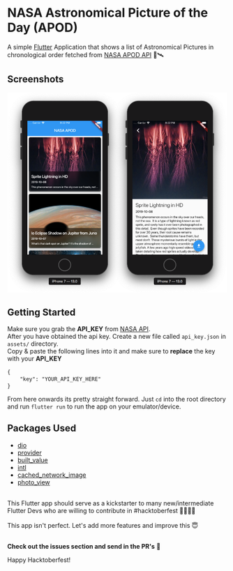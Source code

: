# NASA Astronomical Picture of the Day (APOD)

A simple [Flutter](https://flutter.dev/) Application that shows a list of Astronomical Pictures in chronological order fetched from [NASA APOD API](https://apod.nasa.gov/apod/astropix.html) 🚀🛰

## Screenshots
![Home and Details Page](screenshots/screenshot.png)

## Getting Started
Make sure you grab the **API_KEY** from [NASA API](https://api.nasa.gov/).
<br>After you have obtained the api key.
Create a new file called `api_key.json` in `assets/` directory.
<br>
Copy & paste the following lines into it and make sure to **replace** the key with your **API_KEY**
```
{
    "key": "YOUR_API_KEY_HERE"
}
```
From here onwards its pretty straight forward. Just `cd` into the root directory and run `flutter run` to run the app on your emulator/device.


## Packages Used
- [dio](https://pub.dev/packages/dio)
- [provider](https://pub.dev/packages/provider)
- [built_value](https://pub.dev/packages/built_value)
- [intl](https://pub.dev/packages/intl)
- [cached_network_image](https://pub.dev/packages/cached_network_image)
- [photo_view](https://pub.dev/packages/photo_view)

<br>
This Flutter app should serve as a kickstarter to many new/intermediate Flutter Devs who are willing to contribute in #hacktoberfest 👩‍💻👨‍💻
<br>
<br>
This app isn't perfect. Let's add more features and improve this 😇
<br>
<br>

**Check out the issues section and send in the PR's** 💛

Happy Hacktoberfest!